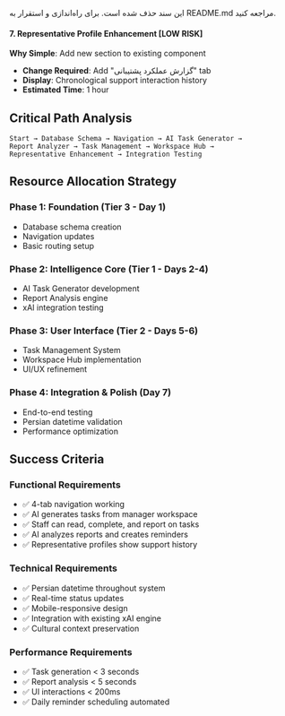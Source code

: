این سند حذف شده است. برای راه‌اندازی و استقرار به README.md مراجعه کنید.

#### 7. Representative Profile Enhancement [LOW RISK]
**Why Simple**: Add new section to existing component
- **Change Required**: Add "گزارش عملکرد پشتیبانی" tab
- **Display**: Chronological support interaction history
- **Estimated Time**: 1 hour

## Critical Path Analysis

```
Start → Database Schema → Navigation → AI Task Generator → 
Report Analyzer → Task Management → Workspace Hub → 
Representative Enhancement → Integration Testing
```

## Resource Allocation Strategy

### Phase 1: Foundation (Tier 3 - Day 1)
- Database schema creation
- Navigation updates  
- Basic routing setup

### Phase 2: Intelligence Core (Tier 1 - Days 2-4)
- AI Task Generator development
- Report Analysis engine
- xAI integration testing

### Phase 3: User Interface (Tier 2 - Days 5-6)
- Task Management System
- Workspace Hub implementation
- UI/UX refinement

### Phase 4: Integration & Polish (Day 7)
- End-to-end testing
- Persian datetime validation
- Performance optimization

## Success Criteria

### Functional Requirements
- ✅ 4-tab navigation working
- ✅ AI generates tasks from manager workspace
- ✅ Staff can read, complete, and report on tasks
- ✅ AI analyzes reports and creates reminders
- ✅ Representative profiles show support history

### Technical Requirements
- ✅ Persian datetime throughout system
- ✅ Real-time status updates
- ✅ Mobile-responsive design
- ✅ Integration with existing xAI engine
- ✅ Cultural context preservation

### Performance Requirements
- ✅ Task generation < 3 seconds
- ✅ Report analysis < 5 seconds
- ✅ UI interactions < 200ms
- ✅ Daily reminder scheduling automated